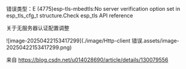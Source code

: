 错误类型：E (4775)esp-tls-mbedtls:No server verification option set in esp_tls_cfg_t structure.Check esp_tls API reference

 

关于无服务器认证配置调整

![image-20250422153417299](./image/Http-client 错误.assets/image-20250422153417299.png)

来自 <https://blog.csdn.net/u014028690/article/details/130079556> 